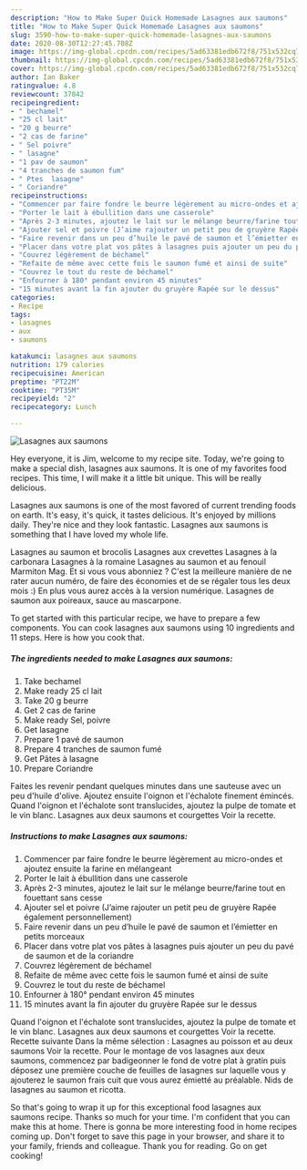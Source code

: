 ```yaml
---
description: "How to Make Super Quick Homemade Lasagnes aux saumons"
title: "How to Make Super Quick Homemade Lasagnes aux saumons"
slug: 3590-how-to-make-super-quick-homemade-lasagnes-aux-saumons
date: 2020-08-30T12:27:45.708Z
image: https://img-global.cpcdn.com/recipes/5ad63381edb672f8/751x532cq70/lasagnes-aux-saumons-photo-principale-de-la-recette.jpg
thumbnail: https://img-global.cpcdn.com/recipes/5ad63381edb672f8/751x532cq70/lasagnes-aux-saumons-photo-principale-de-la-recette.jpg
cover: https://img-global.cpcdn.com/recipes/5ad63381edb672f8/751x532cq70/lasagnes-aux-saumons-photo-principale-de-la-recette.jpg
author: Ian Baker
ratingvalue: 4.8
reviewcount: 37842
recipeingredient:
- " bechamel"
- "25 cl lait"
- "20 g beurre"
- "2 cas de farine"
- " Sel poivre"
- " lasagne"
- "1 pav de saumon"
- "4 tranches de saumon fum"
- " Ptes  lasagne"
- " Coriandre"
recipeinstructions:
- "Commencer par faire fondre le beurre légèrement au micro-ondes et ajoutez ensuite la farine en mélangeant"
- "Porter le lait à ébullition dans une casserole"
- "Après 2-3 minutes, ajoutez le lait sur le mélange beurre/farine tout en fouettant sans cesse"
- "Ajouter sel et poivre (J’aime rajouter un petit peu de gruyère Rapée également personnellement)"
- "Faire revenir dans un peu d’huile le pavé de saumon et l’émietter en petits morceaux"
- "Placer dans votre plat vos pâtes à lasagnes puis ajouter un peu du pavé de saumon et de la coriandre"
- "Couvrez légèrement de béchamel"
- "Refaite de même avec cette fois le saumon fumé et ainsi de suite"
- "Couvrez le tout du reste de béchamel"
- "Enfourner à 180° pendant environ 45 minutes"
- "15 minutes avant la fin ajouter du gruyère Rapée sur le dessus"
categories:
- Recipe
tags:
- lasagnes
- aux
- saumons

katakunci: lasagnes aux saumons 
nutrition: 179 calories
recipecuisine: American
preptime: "PT22M"
cooktime: "PT35M"
recipeyield: "2"
recipecategory: Lunch

---
```



![Lasagnes aux saumons](https://img-global.cpcdn.com/recipes/5ad63381edb672f8/751x532cq70/lasagnes-aux-saumons-photo-principale-de-la-recette.jpg)

Hey everyone, it is Jim, welcome to my recipe site. Today, we're going to make a special dish, lasagnes aux saumons. It is one of my favorites food recipes. This time, I will make it a little bit unique. This will be really delicious.

Lasagnes aux saumons is one of the most favored of current trending foods on earth. It's easy, it's quick, it tastes delicious. It's enjoyed by millions daily. They're nice and they look fantastic. Lasagnes aux saumons is something that I have loved my whole life.

Lasagnes au saumon et brocolis Lasagnes aux crevettes Lasagnes à la carbonara Lasagnes à la romaine Lasagnes au saumon et au fenouil Marmiton Mag. Et si vous vous abonniez ? C&#39;est la meilleure manière de ne rater aucun numéro, de faire des économies et de se régaler tous les deux mois :) En plus vous aurez accès à la version numérique. Lasagnes de saumon aux poireaux, sauce au mascarpone.


To get started with this particular recipe, we have to prepare a few components. You can cook lasagnes aux saumons using 10 ingredients and 11 steps. Here is how you cook that.

<!--inarticleads1-->

##### The ingredients needed to make Lasagnes aux saumons:

1. Take  bechamel
1. Make ready 25 cl lait
1. Take 20 g beurre
1. Get 2 cas de farine
1. Make ready  Sel, poivre
1. Get  lasagne
1. Prepare 1 pavé de saumon
1. Prepare 4 tranches de saumon fumé
1. Get  Pâtes à lasagne
1. Prepare  Coriandre


Faites les revenir pendant quelques minutes dans une sauteuse avec un peu d&#39;huile d&#39;olive. Ajoutez ensuite l&#39;oignon et l&#39;échalote finement émincés. Quand l&#39;oignon et l&#39;échalote sont translucides, ajoutez la pulpe de tomate et le vin blanc. Lasagnes aux deux saumons et courgettes Voir la recette. 

<!--inarticleads2-->

##### Instructions to make Lasagnes aux saumons:

1. Commencer par faire fondre le beurre légèrement au micro-ondes et ajoutez ensuite la farine en mélangeant
1. Porter le lait à ébullition dans une casserole
1. Après 2-3 minutes, ajoutez le lait sur le mélange beurre/farine tout en fouettant sans cesse
1. Ajouter sel et poivre (J’aime rajouter un petit peu de gruyère Rapée également personnellement)
1. Faire revenir dans un peu d’huile le pavé de saumon et l’émietter en petits morceaux
1. Placer dans votre plat vos pâtes à lasagnes puis ajouter un peu du pavé de saumon et de la coriandre
1. Couvrez légèrement de béchamel
1. Refaite de même avec cette fois le saumon fumé et ainsi de suite
1. Couvrez le tout du reste de béchamel
1. Enfourner à 180° pendant environ 45 minutes
1. 15 minutes avant la fin ajouter du gruyère Rapée sur le dessus


Quand l&#39;oignon et l&#39;échalote sont translucides, ajoutez la pulpe de tomate et le vin blanc. Lasagnes aux deux saumons et courgettes Voir la recette. Recette suivante Dans la même sélection : Lasagnes au poisson et au deux saumons Voir la recette. Pour le montage de vos lasagnes aux deux saumons, commencez par badigeonner le fond de votre plat à gratin puis déposez une première couche de feuilles de lasagnes sur laquelle vous y ajouterez le saumon frais cuit que vous aurez émietté au préalable. Nids de lasagnes au saumon et ricotta. 

So that's going to wrap it up for this exceptional food lasagnes aux saumons recipe. Thanks so much for your time. I'm confident that you can make this at home. There is gonna be more interesting food in home recipes coming up. Don't forget to save this page in your browser, and share it to your family, friends and colleague. Thank you for reading. Go on get cooking!
